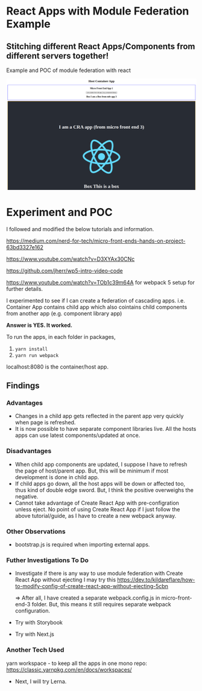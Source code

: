 # React Apps with Module Federation Example
## Stitching different React Apps/Components from different servers together!

Example and POC of module federation with react

![module federation](./screenshot-module-federation.png)

# Experiment and POC
I followed and modified the below tutorials and information.

https://medium.com/nerd-for-tech/micro-front-ends-hands-on-project-63bd3327e162

https://www.youtube.com/watch?v=D3XYAx30CNc

https://github.com/jherr/wp5-intro-video-code

https://www.youtube.com/watch?v=TOb1c39m64A for webpack 5 setup for further details.

I experimented to see if I can create a federation of cascading apps.
i.e. Container App contains child app which also cointains child components from another app (e.g. component library app)

**Answer is YES. It worked.**

To run the apps, in each folder in packages,
1. `yarn install`
2. `yarn run webpack`

localhost:8080 is the container/host app.

## Findings
### Advantages
- Changes in a child app gets reflected in the parent app very quickly when page is refreshed.
- It is now possible to have separate component libraries live.  All the hosts apps can use latest components/updated at once.

### Disadvantages
- When child app components are updated, I suppose I have to refresh the page of host/parent app. But, this will be minimum if most development is done in child app.
- If child apps go down, all the host apps will be down or affected too, thus kind of double edge sword.  But, I think the positive overweighs the negative.
- Cannot take advantage of Create React App with pre-configration unless eject.
  No point of using Create React App if I just follow the above tutorial/guide, as I have to create a new webpack anyway.

### Other Observations
- bootstrap.js is required when importing external apps.

### Futher Investigations To Do
- Investigate if there is any way to use module federation with Create React App without ejecting
  I may try this https://dev.to/kildareflare/how-to-modify-config-of-create-react-app-without-ejecting-5cbn
  
  => After all, I have created a separate webpack.config.js in micro-front-end-3 folder. But, this means it still requires separate webpack configuration.
  
- Try with Storybook
- Try with Next.js

### Another Tech Used
yarn workspace - to keep all the apps in one mono repo:
https://classic.yarnpkg.com/en/docs/workspaces/

- Next, I will try Lerna.
